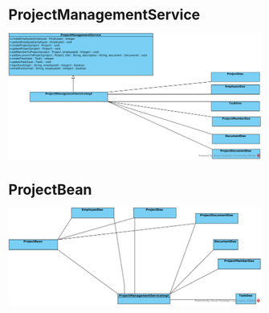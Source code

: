 # ProjectManagementService

![Project Management Service](images/ProjectManagementService.png?raw=true)




# ProjectBean




![ProjectBean](images/ProjectBean.png?raw=true)
